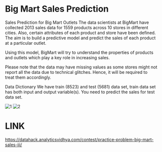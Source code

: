 # Big Mart Sales Prediction

Sales Prediction for Big Mart Outlets
The data scientists at BigMart have collected 2013 sales data for 1559 products across 10 stores in different cities. Also, certain attributes of each product and store have been defined. The aim is to build a predictive model and predict the sales of each product at a particular outlet.

Using this model, BigMart will try to understand the properties of products and outlets which play a key role in increasing sales.

Please note that the data may have missing values as some stores might not report all the data due to technical glitches. Hence, it will be required to treat them accordingly. 


Data Dictionary
We have train (8523) and test (5681) data set, train data set has both input and output variable(s). You need to predict the sales for test data set.

![1](https://user-images.githubusercontent.com/60923869/91076070-91758800-e65c-11ea-9048-f47b73427364.PNG)
![2](https://user-images.githubusercontent.com/60923869/91076215-c97ccb00-e65c-11ea-8581-9c5985a067fd.PNG)


# LINK
https://datahack.analyticsvidhya.com/contest/practice-problem-big-mart-sales-iii/
